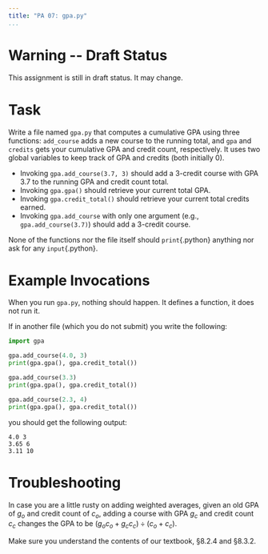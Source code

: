 ```yaml
---
title: "PA 07: gpa.py"
...
```


# Warning -- Draft Status

This assignment is still in draft status. It may change.

# Task

Write a file named `gpa.py` that computes a cumulative GPA using three functions:
`add_course` adds a new course to the running total, and `gpa` and `credits` gets your cumulative GPA and credit count, respectively.
It uses two global variables to keep track of GPA and credits (both initially 0).

-   Invoking `gpa.add_course(3.7, 3)` should add a 3-credit course with GPA 3.7 to the running GPA and credit count total.
-   Invoking `gpa.gpa()` should retrieve your current total GPA.
-   Invoking `gpa.credit_total()` should retrieve your current total credits earned.
-   Invoking `gpa.add_course` with only one argument (e.g., `gpa.add_course(3.7)`) should add a 3-credit course.

None of the functions nor the file itself should `print`{.python} anything nor ask for any `input`{.python}.

# Example Invocations

When you run `gpa.py`, nothing should happen.
It defines a function, it does not run it.

If in another file (which you do not submit) you write the following:

````python
import gpa

gpa.add_course(4.0, 3)
print(gpa.gpa(), gpa.credit_total())

gpa.add_course(3.3)
print(gpa.gpa(), gpa.credit_total())

gpa.add_course(2.3, 4)
print(gpa.gpa(), gpa.credit_total())
````

you should get the following output:

````
4.0 3
3.65 6
3.11 10
````

# Troubleshooting

In case you are a little rusty on adding weighted averages, given an old GPA of $g_o$ and credit count of $c_o$, adding a course with GPA $g_c$ and credit count $c_c$ changes the GPA to be $(g_o c_o + g_c c_c) ÷ (c_o + c_c)$.

Make sure you understand the contents of our textbook, §8.2.4 and §8.3.2.
